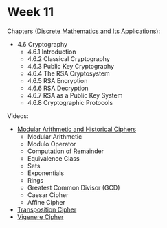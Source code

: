# Week 11

Chapters ([Discrete Mathematics and Its Applications](https://annas-archive.org/md5/fbd2bb38796aca68b86da621fe6b0fad)):

- 4.6 Cryptography
    - 4.6.1 Introduction
    - 4.6.2 Classical Cryptography
    - 4.6.3 Public Key Cryptography
    - 4.6.4 The RSA Cryptosystem
    - 4.6.5 RSA Encryption
    - 4.6.6 RSA Decryption
    - 4.6.7 RSA as a Public Key System
    - 4.6.8 Cryptographic Protocols

Videos:    
- [Modular Arithmetic and Historical Ciphers](https://www.youtube.com/watch?v=W1SY6qKZrUk)
    - Modular Arithmetic
    - Modulo Operator
    - Computation of Remainder
    - Equivalence Class
    - Sets
    - Exponentials
    - Rings
    - Greatest Common Divisor (GCD)
    - Caesar Cipher
    - Affine Cipher
- [Transposition Cipher](https://www.youtube.com/watch?v=sHsnH1u03e4)
- [Vigenere Cipher](https://www.youtube.com/watch?v=SkJcmCaHqS0)